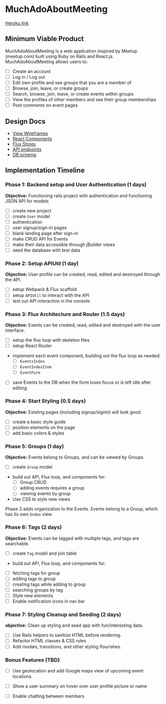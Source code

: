 # MuchAdoAboutMeeting

[Heroku link][heroku]

[heroku]: http://tranquil-citadel-25696.herokuapp.com/

## Minimum Viable Product

MuchAdoAboutMeeting is a web application inspired by Meetup (meetup.com) built using Ruby on Rails
and React.js. MuchAdoAboutMeeting allows users to:

<!-- This is a Markdown checklist. Use it to keep track of your
progress. Put an x between the brackets for a checkmark: [x] -->

- [ ] Create an account
- [ ] Log in / Log out
- [ ] Edit own profile and see groups that you are a member of
- [ ] Browse, join, leave, or create groups
- [ ] Search, browse, join, leave, or create events within groups
- [ ] View the profiles of other members and see their group memberships
- [ ] Post comments on event pages

## Design Docs
* [View Wireframes][views]
* [React Components][components]
* [Flux Stores][stores]
* [API endpoints][api-endpoints]
* [DB schema][schema]

[views]: ./docs/views.md
[components]: ./docs/components.md
[stores]: ./docs/stores.md
[api-endpoints]: ./docs/api-endpoints.md
[schema]: ./docs/schema.md

## Implementation Timeline

### Phase 1: Backend setup and User Authentication (1 days)

**Objective:** Functioning rails project with authentication and functioning JSON API for models

- [ ] create new project
- [ ] create `User` model
- [ ] authentication
- [ ] user signup/sign-in pages
- [ ] blank landing page after sign-in
- [ ] make CRUD API for Events
- [ ] make their data accessible through jBuilder views
- [ ] seed the database with test data

### Phase 2: Setup APIUtil (1 day)

**Objective:** User profile can be created, read, edited and destroyed through
the API.

- [ ] setup Webpack & Flux scaffold
- [ ] setup `APIUtil` to interact with the API
- [ ] test out API interaction in the console.

### Phase 3: Flux Architecture and Router (1.5 days)

**Objective:** Events can be created, read, edited and destroyed with the
user interface.

- [ ] setup the flux loop with skeleton files
- [ ] setup React Router
- implement each event component, building out the flux loop as needed.
  - [ ] `EventsIndex`
  - [ ] `EventIndexItem`
  - [ ] `EventForm`
- [ ] save Events to the DB when the form loses focus or is left idle
  after editing.

### Phase 4: Start Styling (0.5 days)

**Objective:** Existing pages (including signup/signin) will look good.

- [ ] create a basic style guide
- [ ] position elements on the page
- [ ] add basic colors & styles

### Phase 5: Groups (1 day)

**Objective:** Events belong to Groups, and can be viewed by Groups.

- [ ] create `Group` model
- build out API, Flux loop, and components for:
  - [ ] Group CRUD
  - [ ] adding events requires a group
  - [ ] viewing events by group
- Use CSS to style new views

Phase 3 adds organization to the Events. Events belong to a Group,
which has its own `Index` view.

### Phase 6: Tags (2 days)

**Objective:** Events can be tagged with multiple tags, and tags are searchable.

- [ ] create `Tag` model and join table
- build out API, Flux loop, and components for:
- [ ] fetching tags for group
- [ ] adding tags to group
- [ ] creating tags while adding to group
- [ ] searching groups by tag
- [ ] Style new elements
- [ ] Enable notification icons in nav bar

### Phase 7: Styling Cleanup and Seeding (2 days)

**objective:** Clean up styling and seed app with fun/interesting data.

- [ ] Use Rails helpers to sanitize HTML before rendering.
- [ ] Refactor HTML classes & CSS rules
- [ ] Add modals, transitions, and other styling flourishes.

### Bonus Features (TBD)
- [ ] Use geolocation and add Google maps view of upcoming event locations
- [ ] Show a user summary on hover over user profile picture or name
- [ ] Enable chatting between members



[phase-one]: ./docs/phases/phase1.md
[phase-two]: ./docs/phases/phase2.md
[phase-three]: ./docs/phases/phase3.md
[phase-four]: ./docs/phases/phase4.md
[phase-five]: ./docs/phases/phase5.md
